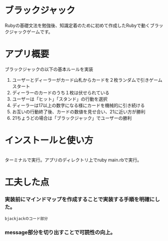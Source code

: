 # ブラックジャック
Rubyの基礎文法を勉強後、知識定着のために初めて作成したRubyで動くブラックジャックゲームです。

# アプリ概要
ブラックジャックの以下の基本ルールを実装

1. ユーザーとディーラーがカード山札からカードを２枚ランダムで引きゲームスタート
2. ディーラーのカードのうち１枚は伏せられている
3. ユーザーは「ヒット」「スタンド」の行動を選択
4. ディーラーは17以上の数字になる様にカードを機械的に引き続ける
5. お互いの行動終了後、カードの数値を見せ合い、21に近い方が勝利
6. 21ちょうどの場合は「ブラックジャック」でユーザーの勝利

# インストールと使い方
```

```
ターミナルで実行。アプリのディレクトリ上でruby main.rbで実行。

# 工夫した点
### 実装前にマインドマップを作成することで実装する手順を明確にした。

```
bjackjackのコード部分
```

### message部分を切り出すことで可読性の向上。

```
```

